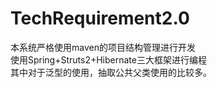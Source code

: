 # TechRequirement2.0
本系统严格使用maven的项目结构管理进行开发<br>
使用Spring+Struts2+Hibernate三大框架进行编程<br>
其中对于泛型的使用，抽取公共父类使用的比较多。<br>
